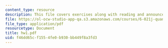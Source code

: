 ```yaml
---
content_type: resource
description: This file covers exercises along with reading and announcements.
file: https://ol-ocw-studio-app-qa.s3.amazonaws.com/courses/6-021j-quantitative-physiology-cells-and-tissues-fall-2004/f46dd65cf1554fe0b930bb449f8a3fd3_hw1.pdf
file_type: application/pdf
resourcetype: Document
title: hw1.pdf
uid: f46dd65c-f155-4fe0-b930-bb449f8a3fd3
---
```

